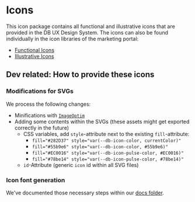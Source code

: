 # Icons

This icon package contains all functional and illustrative icons that are provided in the DB UX Design System. The icons can also be found individually in the icon libraries of the marketing portal:

- [Functional Icons](https://marketingportal.extranet.deutschebahn.com/marketingportal/Marke-und-Design/Basiselemente/Icons/Icon-Bibliotheken/Bibliothek-Funktionale-Icons)
- [Illustrative Icons](https://marketingportal.extranet.deutschebahn.com/marketingportal/Marke-und-Design/Basiselemente/Icons/Icon-Bibliotheken/Bibliothek-Illustrative-Icons)

## Dev related: How to provide these icons

### Modifications for SVGs

We process the following changes:

- Minifications with [`ImageOptim`](https://imageoptim.com/mac)
- Adding some contents within the SVGs (these assets might get exported correctly in the future)
    - CSS variables, add `style`-attribute next to the existing `fill`-attribute:
        - `fill="#282D37" style="var(--db-icon-color, currentColor)"`
        - `fill="#55b9e6" style="var(--db-icon-color, #55b9e6)"`
        - `fill="#EC0016" style="var(--db-icon-pulse-color, #EC0016)"`
        - `fill="#78be14" style="var(--db-icon-pulse-color, #78be14)"`
    - `id`-Attribute (generic `icon` id within all SVG files)

### Icon font generation

We've documented those necessary steps within our [docs folder](../../docs/Icons.md).
